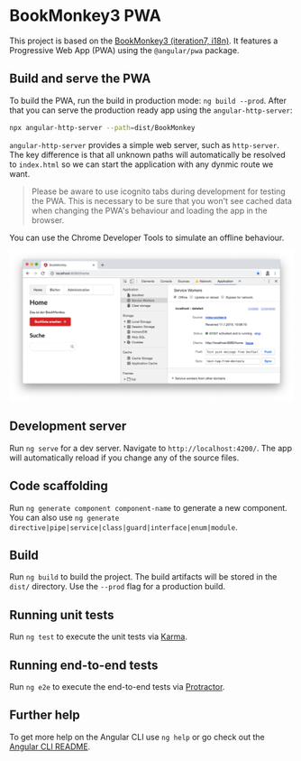 # BookMonkey3 PWA

This project is based on the [BookMonkey3 (iteration7, i18n)](https://github.com/book-monkey3/iteration-7-i18n).
It features a Progressive Web App (PWA) using the `@angular/pwa` package.

## Build and serve the PWA

To build the PWA, run the build in production mode: `ng build --prod`. After that you can serve the production ready app using the `angular-http-server`:

```bash
npx angular-http-server --path=dist/BookMonkey
```

`angular-http-server` provides a simple web server, such as `http-server`.
The key difference is that all unknown paths will automatically be resolved to `index.html` so we can start the application with any dynmic route we want.

> Please be aware to use icognito tabs during development for testing the PWA. This is necessary to be sure that you won't see cached data when changing the PWA's behaviour and loading the app in the browser.

You can use the Chrome Developer Tools to simulate an offline behaviour.

![Screenshot BookMonkey PWA, activate offline mode in Google Chrome Developer Tools](assets/bm-pwa-offline.png)


## Development server

Run `ng serve` for a dev server. Navigate to `http://localhost:4200/`. The app will automatically reload if you change any of the source files.

## Code scaffolding

Run `ng generate component component-name` to generate a new component. You can also use `ng generate directive|pipe|service|class|guard|interface|enum|module`.

## Build

Run `ng build` to build the project. The build artifacts will be stored in the `dist/` directory. Use the `--prod` flag for a production build.

## Running unit tests

Run `ng test` to execute the unit tests via [Karma](https://karma-runner.github.io).

## Running end-to-end tests

Run `ng e2e` to execute the end-to-end tests via [Protractor](http://www.protractortest.org/).

## Further help

To get more help on the Angular CLI use `ng help` or go check out the [Angular CLI README](https://github.com/angular/angular-cli/blob/master/README.md).
